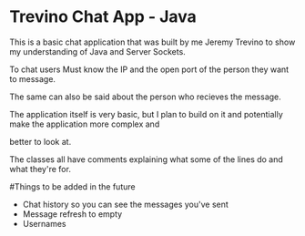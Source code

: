 # Trevino Chat App - Java

This is a basic chat application that was built by me Jeremy Trevino to show my understanding of Java and 
Server Sockets. 

To chat users Must know the IP and the open port of the person they want to message.
 
The same can also be said about the person who recieves the message. 

The application itself is very basic, but I plan to build on it and potentially make the application more complex and 

better to look at. 

The classes all have comments explaining what some of the lines do and what they're for. 

#Things to be added in the future 

* Chat history so you can see the messages you've sent
* Message refresh to empty
* Usernames
